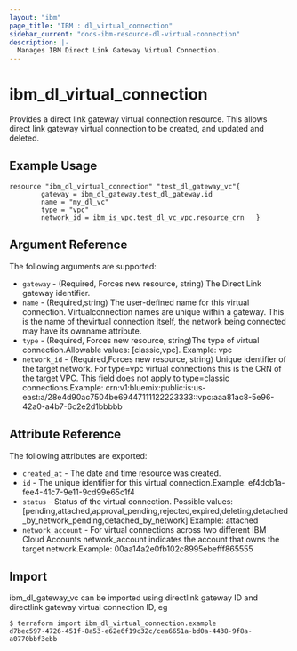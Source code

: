```yaml
---
layout: "ibm"
page_title: "IBM : dl_virtual_connection"
sidebar_current: "docs-ibm-resource-dl-virtual-connection"
description: |-
  Manages IBM Direct Link Gateway Virtual Connection.
---
```


# ibm\_dl_virtual_connection

Provides a direct link gateway virtual connection resource. This allows direct link gateway virtual connection to be created, and updated and deleted.

## Example Usage

```hcl
resource "ibm_dl_virtual_connection" "test_dl_gateway_vc"{
		gateway = ibm_dl_gateway.test_dl_gateway.id
		name = "my_dl_vc"
		type = "vpc"
		network_id = ibm_is_vpc.test_dl_vc_vpc.resource_crn   }  

```

## Argument Reference

The following arguments are supported:

* `gateway` - (Required, Forces new resource, string) The Direct Link gateway identifier. 
* `name` - (Required,string) The user-defined name for this virtual connection. Virtualconnection names are unique within a gateway. This is the name of thevirtual connection itself, the network being connected may have its ownname attribute.
* `type` - (Required, Forces new resource, string)The type of virtual connection.Allowable values: [classic,vpc]. Example: vpc
* `network_id` -  (Required,Forces new resource, string) Unique identifier of the target network. For type=vpc virtual connections this is the CRN of the target VPC. This field does not apply to type=classic connections.Example: crn:v1:bluemix:public:is:us-east:a/28e4d90ac7504be69447111122223333::vpc:aaa81ac8-5e96-42a0-a4b7-6c2e2d1bbbbb

## Attribute Reference

The following attributes are exported:

* `created_at` - The date and time resource was created.
* `id` - The unique identifier for this virtual connection.Example: ef4dcb1a-fee4-41c7-9e11-9cd99e65c1f4
* `status` - Status of the virtual connection.
Possible values: [pending,attached,approval_pending,rejected,expired,deleting,detached_by_network_pending,detached_by_network]
Example: attached
* `network_account` - For virtual connections across two different IBM Cloud Accounts network_account indicates the account that owns the target network.Example: 00aa14a2e0fb102c8995ebefff865555

## Import

ibm_dl_gateway_vc can be imported using directlink gateway ID and directlink gateway virtual connection ID, eg

```
$ terraform import ibm_dl_virtual_connection.example 
d7bec597-4726-451f-8a53-e62e6f19c32c/cea6651a-bd0a-4438-9f8a-a0770bbf3ebb
```